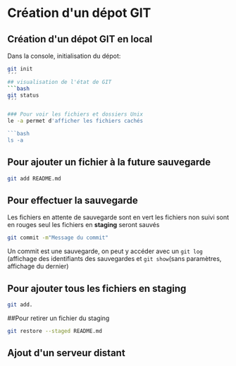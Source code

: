 # Création d'un dépot GIT

## Création d'un dépot GIT en local

Dans la console, initialisation du dépot: 

```bash
git init
´´´
## visualisation de l'état de GIT 
```bash
git status
´´´

### Pour voir les fichiers et dossiers Unix
le -a permet d'afficher les fichiers cachés

```bash
ls -a
```

## Pour ajouter un fichier à la  future sauvegarde 
```bash
git add README.md
```
## Pour effectuer la sauvegarde
Les fichiers en attente de sauvegarde sont en vert 
les fichiers non suivi sont en rouges
seul les fichiers en **staging** seront sauvés
```bash
git commit -m"Message du commit"
```
Un commit est une sauvegarde, on peut y accéder avec un `git log` (affichage 
des identifiants des sauvegardes
 et `git show`(sans paramètres, affichage du dernier)

## Pour ajouter tous les fichiers en staging
```bash
git add.
```
##Pour retirer un fichier du staging 
```bash
git restore --staged README.md
```
## Ajout d'un serveur distant
